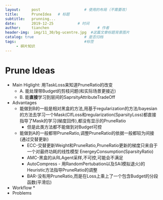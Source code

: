 ```yaml
---
layout:     post                    # 使用的布局（不需要改）
title:      PruneIdea   # 标题 
subtitle:   prunning... 
date:       2019-12-25           # 时间
author:     tianchen                      # 作者
header-img:  img/11_30/bg-ucentre.jpg  #这篇文章标题背景图片  
catalog: true                       # 是否归档
tags:                               #标签
     - 碎片知识
---
```



# Prune Ideas

* Main Higlight: 用TaskLoss来知道PruneRatio的改变
	* A. 能处理带Budget的剪枝问题(和实际场景更接近)
	* B. 能**直接**学习到层间的SaprsityAttributeTradeOff
* Advantages
	* 能做到B的一般是相对黑盒的方法,用基于regularization的方法/bayesian的方法去学习一个Mask(ClfLoss和regularization(SparsityLoss)都直接指导了Mask的学习(梯度回传),都没有显示的PruneRatio
		* 但是此类方法都不能做到对Budget可控
	* 能做到A的一般都带PruneRatio,调整PruneRatio的依据一般都较为间接(通过交替更新)
		* ECC-交替更新Weight和PruneRatio,PruneRatio更新的梯度只来自于一个对最终功耗的线性模型 EnergeyConsumption(SparsityRatio)
		* AMC-黑盒的从RLAgent采样,不可控,可能会不满足
		* AutoCompress - 用RandomPertubation以及SA(模拟退火)的Heuristic方法指导PruneRatio的调整
		* BAR-没有用PruneRatio,而是在Loss上乘上了一个包含Budget的分段函数(平滑后)
* Workflow
	* 
* Problems
